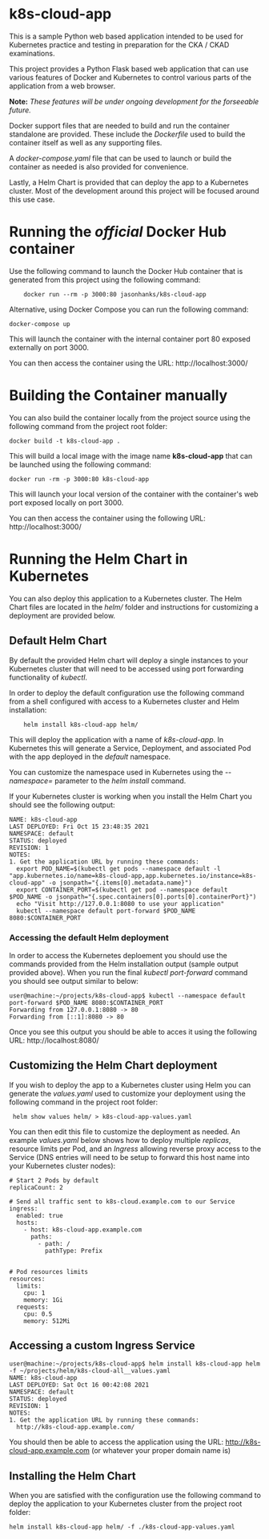# k8s-cloud-app

This is a sample Python web based application intended to be used for Kubernetes practice and testing in preparation for the CKA / CKAD examinations.

This project provides a Python Flask based web application that can use various features of Docker and Kubernetes to control various parts of the application from a web browser. 

**Note:** *These features will be under ongoing development for the forseeable future.*

Docker support files that are needed to build and run the container standalone are provided. These include the *Dockerfile* used to build the container itself as well as any supporting files. 

A *docker-compose.yaml* file that can be used to launch or build the container as needed is also provided for convenience.

Lastly, a Helm Chart is provided that can deploy the app to a Kubernetes cluster. Most of the development around this project will be focused around this use case.


# Running the *official* Docker Hub container

Use the following command to launch the Docker Hub container that is generated from this project using the following command:

```
    docker run --rm -p 3000:80 jasonhanks/k8s-cloud-app
```

Alternative, using Docker Compose you can run the following command:

```
docker-compose up
```

This will launch the container with the internal container port 80 exposed externally on port 3000. 

You can then access the container using the URL: http://localhost:3000/


# Building the Container manually

You can also build the container locally from the project source using the following command from the project root folder:

```
docker build -t k8s-cloud-app .
```

This will build a local image with the image name **k8s-cloud-app** that can be launched using the following command:

```
docker run -rm -p 3000:80 k8s-cloud-app
```

This will launch your local version of the container with the container's web port exposed locally on port 3000. 

You can then access the container using the following URL: http://localhost:3000/



# Running the Helm Chart in Kubernetes

You can also deploy this application to a Kubernetes cluster. The Helm Chart files are located in the *helm/* folder and instructions for customizing a deployment are provided below.


## Default Helm Chart

By default the provided Helm chart will deploy a single instances to your Kubernetes cluster that will need to be accessed using port forwarding functionality of *kubectl*. 

In order to deploy the default configuration use the following command from a shell configured with access to a Kubernetes cluster and Helm installation:

```
    helm install k8s-cloud-app helm/
```

This will deploy the application with a name of *k8s-cloud-app*. In Kubernetes this will generate a Service, Deployment, and associated Pod with the app deployed in the *default* namespace. 

You can customize the namespace used in Kubernetes using the *--namespace=<namespace>* parameter to the *helm install* command.

If your Kubernetes cluster is working when you install the Helm Chart you should see the following output:

```
NAME: k8s-cloud-app
LAST DEPLOYED: Fri Oct 15 23:48:35 2021
NAMESPACE: default
STATUS: deployed
REVISION: 1
NOTES:
1. Get the application URL by running these commands:
  export POD_NAME=$(kubectl get pods --namespace default -l "app.kubernetes.io/name=k8s-cloud-app,app.kubernetes.io/instance=k8s-cloud-app" -o jsonpath="{.items[0].metadata.name}")
  export CONTAINER_PORT=$(kubectl get pod --namespace default $POD_NAME -o jsonpath="{.spec.containers[0].ports[0].containerPort}")
  echo "Visit http://127.0.0.1:8080 to use your application"
  kubectl --namespace default port-forward $POD_NAME 8080:$CONTAINER_PORT
```

### Accessing the default Helm deployment

In order to access the Kubernetes deploement you should use the commands provided from the Helm installation output (sample output provided above). When you run the final *kubectl port-forward* command you should see output similar to below:

```
user@machine:~/projects/k8s-cloud-app$ kubectl --namespace default port-forward $POD_NAME 8080:$CONTAINER_PORT
Forwarding from 127.0.0.1:8080 -> 80
Forwarding from [::1]:8080 -> 80
```

Once you see this output you should be able to acces it using the following URL: http://localhost:8080/


## Customizing the Helm Chart deployment

If you wish to deploy the app to a Kubernetes cluster using Helm you can generate the *values.yaml* used to customize your deployment using the following command in the project root folder:

```
 helm show values helm/ > k8s-cloud-app-values.yaml
```

You can then edit this file to customize the deployment as needed. An example *values.yaml* below shows how to deploy multiple *replicas*, resource limits per Pod, and an *Ingress* allowing reverse proxy access to the Service (DNS entries will need to be setup to forward this host name into your Kubernetes cluster nodes):

```
# Start 2 Pods by default
replicaCount: 2

# Send all traffic sent to k8s-cloud.example.com to our Service
ingress:
  enabled: true
  hosts:
    - host: k8s-cloud-app.example.com
      paths:
        - path: /
          pathType: Prefix


# Pod resources limits
resources:
  limits:
    cpu: 1
    memory: 1Gi
  requests:
    cpu: 0.5
    memory: 512Mi
```


## Accessing a custom Ingress Service

```
user@machine:~/projects/k8s-cloud-app$ helm install k8s-cloud-app helm -f ~/projects/helm/k8s-cloud-all__values.yaml
NAME: k8s-cloud-app
LAST DEPLOYED: Sat Oct 16 00:42:08 2021
NAMESPACE: default
STATUS: deployed
REVISION: 1
NOTES:
1. Get the application URL by running these commands:
  http://k8s-cloud-app.example.com/
```

You should then be able to access the application using the URL: http://k8s-cloud-app.example.com (or whatever your proper domain name is)


## Installing the Helm Chart

When you are satisfied with the configuration use the following command to deploy the application to your Kubernetes cluster from the project root folder:

```
helm install k8s-cloud-app helm/ -f ./k8s-cloud-app-values.yaml
```
